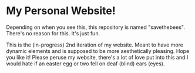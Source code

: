 # My Personal Website!

Depending on when you see this, this repository is named "savethebees". There's no reason for this. It's just fun.

This is the (in-progress) 2nd iteration of my website. Meant to have more dynamic elements and is supposed to be more aesthetically pleasing. Hope you like it! Please peruse my website, there's a lot of love put into this and I would hate if an easter egg or two fell on deaf (blind) ears (eyes).

